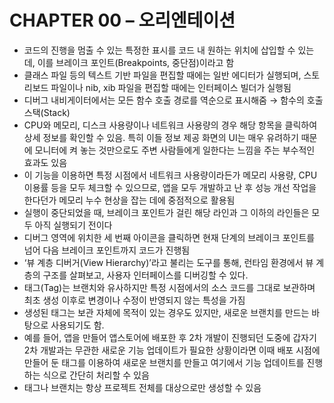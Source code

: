 # CHAPTER 00 – 오리엔테이션

- 코드의 진행을 멈출 수 있는 특정한 표시를 코드 내 원하는 위치에 삽입할 수 있는데, 이를 브레이크 포인트(Breakpoints, 중단점)이라고 함
- 클래스 파일 등의 텍스트 기반 파일을 편집할 때에는 일반 에디터가 실행되며, 스토리보드 파일이나 nib, xib 파일을 편집할 때에는 인터페이스 빌더가 실행됨
- 디버그 내비게이터에서는 모든 함수 호출 경로를 역순으로 표시해줌 → 함수의 호출 스택(Stack)
- CPU와 메모리, 디스크 사용량이나 네트워크 사용량의 경우 해당 항목을 클릭하여 상세 정보를 확인할 수 있음. 특히 이들 정보 제공 화면의 UI는 매우 유려하기 때문에 모니터에 켜 놓는 것만으로도 주변 사람들에게 일한다는 느낌을 주는 부수적인 효과도 있음
- 이 기능을 이용하면 특정 시점에서 네트워크 사용량이라든가 메모리 사용량, CPU 이용률 등을 모두 체크할 수 있으므로, 앱을 모두 개발하고 난 후 성능 개선 작업을 한다던가 메모리 누수 현상을 잡는 데에 중점적으로 활용됨
- 실행이 중단되었을 때, 브레이크 포인트가 걸린 해당 라인과 그 이하의 라인들은 모두 아직 실행되기 전이다
- 디버그 영역에 위치한 세 번째 아이콘을 클릭하면 현재 단계의 브레이크 포인트를 넘어 다음 브레이크 포인트까지 코드가 진행됨
- ‘뷰 계층 디버거(View Hierarchy)’라고 불리는 도구를 통해, 런타임 환경에서 뷰 계층의 구조를 살펴보고, 사용자 인터페이스를 디버깅할 수 있다.
- 태그(Tag)는 브랜치와 유사하지만 특정 시점에서의 소스 코드를 그대로 보관하며 최초 생성 이후로 변경이나 수정이 반영되지 않는 특성을 가짐
- 생성된 태그는 보관 자체에 목적이 있는 경우도 있지만, 새로운 브랜치를 만드는 바탕으로 사용되기도 함.
- 예를 들어, 앱을 만들어 앱스토어에 배포한 후 2차 개발이 진행되던 도중에 갑자기 2차 개발과는 무관한 새로운 기능 업데이트가 필요한 상황이라면 이때 배포 시점에 만들어 둔 태그를 이용하여 새로운 브랜치를 만들고 여기에서 기능 업데이트를 진행하는 식으로 간단히 처리할 수 있음
- 태그나 브랜치는 항상 프로젝트 전체를 대상으로만 생성할 수 있음
